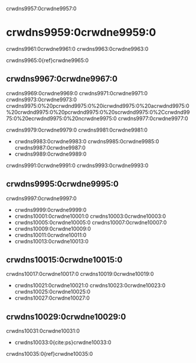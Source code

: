 crwdns9957:0crwdne9957:0
# crwdns9959:0crwdne9959:0

crwdns9961:0crwdne9961:0 crwdns9963:0crwdne9963:0

crwdns9965:0{ref}crwdne9965:0

## crwdns9967:0crwdne9967:0

crwdns9969:0crwdne9969:0 crwdns9971:0crwdne9971:0 crwdns9973:0crwdne9973:0 crwdns9975:0%20pcrwdnd9975:0%20icrwdnd9975:0%20acrwdnd9975:0%20crwdnd9975:0%20pcrwdnd9975:0%20scrwdnd9975:0%2Ccrwdnd9975:0%20ecrwdnd9975:0%20ncrwdne9975:0 crwdns9977:0crwdne9977:0

crwdns9979:0crwdne9979:0 crwdns9981:0crwdne9981:0

* crwdns9983:0crwdne9983:0 crwdns9985:0crwdne9985:0 crwdns9987:0crwdne9987:0
* crwdns9989:0crwdne9989:0

crwdns9991:0crwdne9991:0 crwdns9993:0crwdne9993:0

## crwdns9995:0crwdne9995:0

crwdns9997:0crwdne9997:0

* crwdns9999:0crwdne9999:0
* crwdns10001:0crwdne10001:0 crwdns10003:0crwdne10003:0
* crwdns10005:0crwdne10005:0 crwdns10007:0crwdne10007:0
* crwdns10009:0crwdne10009:0
* crwdns10011:0crwdne10011:0
* crwdns10013:0crwdne10013:0

## crwdns10015:0crwdne10015:0

crwdns10017:0crwdne10017:0 crwdns10019:0crwdne10019:0

* crwdns10021:0crwdne10021:0 crwdns10023:0crwdne10023:0 crwdns10025:0crwdne10025:0
* crwdns10027:0crwdne10027:0

## crwdns10029:0crwdne10029:0

crwdns10031:0crwdne10031:0
* crwdns10033:0{cite:ps}crwdne10033:0

crwdns10035:0{ref}crwdne10035:0
